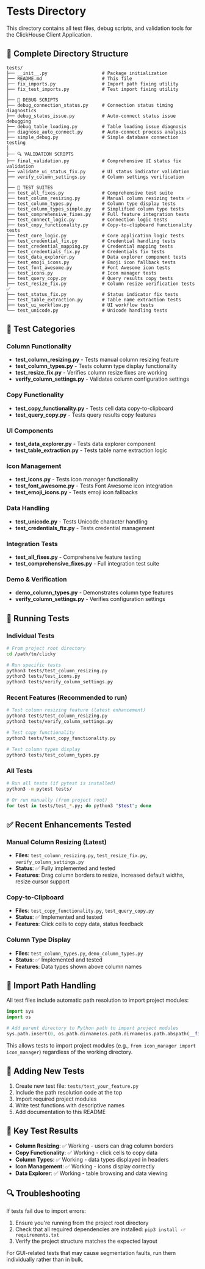 # Tests Directory

This directory contains all test files, debug scripts, and validation tools for the ClickHouse Client Application.

## 📁 Complete Directory Structure

```
tests/
├── __init__.py                    # Package initialization
├── README.md                      # This file
├── fix_imports.py                 # Import path fixing utility
├── fix_test_imports.py            # Test import fixing utility
│
├── 🐛 DEBUG SCRIPTS
├── debug_connection_status.py     # Connection status timing diagnostics
├── debug_status_issue.py          # Auto-connect status issue debugging
├── debug_table_loading.py         # Table loading issue diagnosis
├── diagnose_auto_connect.py       # Auto-connect process analysis
├── simple_debug.py                # Simple database connection testing
│
├── 🔍 VALIDATION SCRIPTS  
├── final_validation.py            # Comprehensive UI status fix validation
├── validate_ui_status_fix.py      # UI status indicator validation
├── verify_column_settings.py      # Column settings verification
│
├── 🧪 TEST SUITES
├── test_all_fixes.py              # Comprehensive test suite
├── test_column_resizing.py        # Manual column resizing tests ✅
├── test_column_types.py           # Column type display tests
├── test_column_types_simple.py    # Simplified column type tests
├── test_comprehensive_fixes.py    # Full feature integration tests
├── test_connect_logic.py          # Connection logic tests
├── test_copy_functionality.py     # Copy-to-clipboard functionality tests
├── test_core_logic.py             # Core application logic tests
├── test_credential_fix.py         # Credential handling tests
├── test_credential_mapping.py     # Credential mapping tests
├── test_credentials_fix.py        # Credentials fix tests
├── test_data_explorer.py          # Data explorer component tests
├── test_emoji_icons.py            # Emoji icon fallback tests
├── test_font_awesome.py           # Font Awesome icon tests
├── test_icons.py                  # Icon manager tests
├── test_query_copy.py             # Query results copy tests
├── test_resize_fix.py             # Column resize verification tests ✅
├── test_status_fix.py             # Status indicator fix tests
├── test_table_extraction.py       # Table name extraction tests
├── test_ui_workflow.py            # UI workflow tests
└── test_unicode.py                # Unicode handling tests
```

## 🧪 Test Categories

### Column Functionality
- **test_column_resizing.py** - Tests manual column resizing feature
- **test_column_types.py** - Tests column type display functionality
- **test_resize_fix.py** - Verifies column resize fixes are working
- **verify_column_settings.py** - Validates column configuration settings

### Copy Functionality
- **test_copy_functionality.py** - Tests cell data copy-to-clipboard
- **test_query_copy.py** - Tests query results copy features

### UI Components
- **test_data_explorer.py** - Tests data explorer component
- **test_table_extraction.py** - Tests table name extraction logic

### Icon Management
- **test_icons.py** - Tests icon manager functionality
- **test_font_awesome.py** - Tests Font Awesome icon integration
- **test_emoji_icons.py** - Tests emoji icon fallbacks

### Data Handling
- **test_unicode.py** - Tests Unicode character handling
- **test_credentials_fix.py** - Tests credential management

### Integration Tests
- **test_all_fixes.py** - Comprehensive feature testing
- **test_comprehensive_fixes.py** - Full integration test suite

### Demo & Verification
- **demo_column_types.py** - Demonstrates column type features
- **verify_column_settings.py** - Verifies configuration settings

## 🚀 Running Tests

### Individual Tests
```bash
# From project root directory
cd /path/to/clicky

# Run specific tests
python3 tests/test_column_resizing.py
python3 tests/test_icons.py
python3 tests/verify_column_settings.py
```

### Recent Features (Recommended to run)
```bash
# Test column resizing feature (latest enhancement)
python3 tests/test_column_resizing.py
python3 tests/verify_column_settings.py

# Test copy functionality
python3 tests/test_copy_functionality.py

# Test column types display
python3 tests/test_column_types.py
```

### All Tests
```bash
# Run all tests (if pytest is installed)
python3 -m pytest tests/

# Or run manually (from project root)
for test in tests/test_*.py; do python3 "$test"; done
```

## ✅ Recent Enhancements Tested

### Manual Column Resizing (Latest)
- **Files**: `test_column_resizing.py`, `test_resize_fix.py`, `verify_column_settings.py`
- **Status**: ✅ Fully implemented and tested
- **Features**: Drag column borders to resize, increased default widths, resize cursor support

### Copy-to-Clipboard
- **Files**: `test_copy_functionality.py`, `test_query_copy.py`
- **Status**: ✅ Implemented and tested
- **Features**: Click cells to copy data, status feedback

### Column Type Display
- **Files**: `test_column_types.py`, `demo_column_types.py`
- **Status**: ✅ Implemented and tested
- **Features**: Data types shown above column names

## 🔧 Import Path Handling

All test files include automatic path resolution to import project modules:

```python
import sys
import os

# Add parent directory to Python path to import project modules
sys.path.insert(0, os.path.dirname(os.path.dirname(os.path.abspath(__file__))))
```

This allows tests to import project modules (e.g., `from icon_manager import icon_manager`) regardless of the working directory.

## 📝 Adding New Tests

1. Create new test file: `tests/test_your_feature.py`
2. Include the path resolution code at the top
3. Import required project modules
4. Write test functions with descriptive names
5. Add documentation to this README

## 🎯 Key Test Results

- **Column Resizing**: ✅ Working - users can drag column borders
- **Copy Functionality**: ✅ Working - click cells to copy data
- **Column Types**: ✅ Working - data types displayed in headers
- **Icon Management**: ✅ Working - icons display correctly
- **Data Explorer**: ✅ Working - table browsing and data viewing

## 🔍 Troubleshooting

If tests fail due to import errors:
1. Ensure you're running from the project root directory
2. Check that all required dependencies are installed: `pip3 install -r requirements.txt`
3. Verify the project structure matches the expected layout

For GUI-related tests that may cause segmentation faults, run them individually rather than in bulk.
